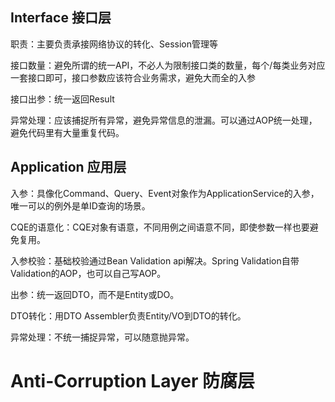 
## Interface 接口层

职责：主要负责承接网络协议的转化、Session管理等

接口数量：避免所谓的统一API，不必人为限制接口类的数量，每个/每类业务对应一套接口即可，接口参数应该符合业务需求，避免大而全的入参

接口出参：统一返回Result

异常处理：应该捕捉所有异常，避免异常信息的泄漏。可以通过AOP统一处理，避免代码里有大量重复代码。



## Application 应用层

入参：具像化Command、Query、Event对象作为ApplicationService的入参，唯一可以的例外是单ID查询的场景。

CQE的语意化：CQE对象有语意，不同用例之间语意不同，即使参数一样也要避免复用。

入参校验：基础校验通过Bean Validation api解决。Spring Validation自带Validation的AOP，也可以自己写AOP。

出参：统一返回DTO，而不是Entity或DO。

DTO转化：用DTO Assembler负责Entity/VO到DTO的转化。

异常处理：不统一捕捉异常，可以随意抛异常。

# Anti-Corruption Layer 防腐层